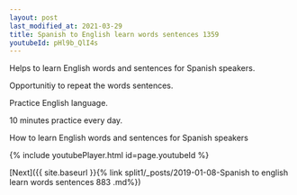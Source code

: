 ```yaml
---
layout: post
last_modified_at: 2021-03-29
title: Spanish to English learn words sentences 1359 
youtubeId: pHl9b_QlI4s
---
```

 
 
Helps to learn English words and sentences for Spanish speakers.

Opportunitiy to repeat the words sentences. 

Practice English language. 
 
10 minutes practice every day. 
 
How to learn English words and sentences for Spanish speakers 
 
{% include youtubePlayer.html id=page.youtubeId %}
 
 
[Next]({{ site.baseurl }}{% link  split1/_posts/2019-01-08-Spanish to english learn words sentences 883 .md%})
 
